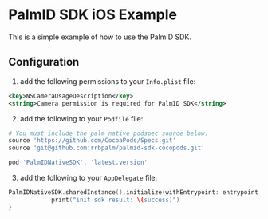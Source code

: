 # PalmID SDK iOS Example

This is a simple example of how to use the PalmID SDK.

## Configuration

1. add the following permissions to your `Info.plist` file:

```xml
<key>NSCameraUsageDescription</key>
<string>Camera permission is required for PalmID SDK</string>
```

2. add the following to your `Podfile` file:

```ruby
# You must include the palm native podspec source below.
source 'https://github.com/CocoaPods/Specs.git'
source 'git@github.com:rrbpalm/palmid-sdk-cocopods.git'

pod 'PalmIDNativeSDK', 'latest.version'
```

3. add the following to your `AppDelegate` file:

```swift
PalmIDNativeSDK.sharedInstance().initialize(withEntrypoint: entrypoint, partnerId: partnerId, projectId: projectId) { success in
            print("init sdk result: \(success)")
}
```
